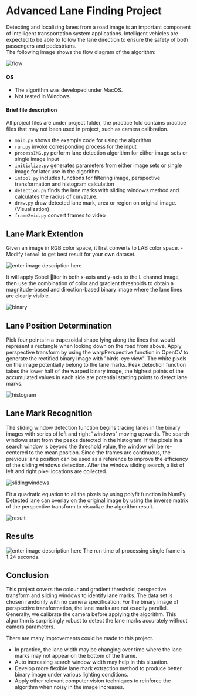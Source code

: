 ﻿
# Advanced Lane Finding Project
   Detecting and localizing lanes from a road image is an important component of intelligent transportation system applications. Intelligent vehicles are expected to be able to follow the lane direction to ensure the safety of both passengers and pedestrians. <br/>
   The following image shows the flow diagram of the algorithm: 
    
![flow](https://i.ibb.co/4m6Sv0V/flow.png)

#### OS
- The algorithm was developed under MacOS.  
- Not tested in Windows. 
#### Brief file description
All project files are under project folder, the practice fold contains practice files that may not been used in project, such as camera calibration. 
- `main.py` shows the example code for using the algorithm
- `run.py` invoke corresponding process for the input
- `processIMG.py` perform lane detection algorithm for either image sets or single image input 
- `initialize.py` generates parameters from either image sets or single image for later use in the algorithm
- `imtool.py` includes functions for filtering image, perspective transformation and histogram calculation 
- `detection.py` finds the lane marks with sliding windows method and calculates the radius of curvature. 
- `draw.py` draw detected lane mark, area or region on original image. (Visualization)
- `frame2vid.py` convert frames to video 

## Lane Mark Extention 
 Given an image in RGB color space, it first converts to LAB color space. 
    - Modify `imtool` to get best result for your own dataset.

![enter image description here](https://i.ibb.co/xGYDnt9/lab.png)

It will apply Sobel lter in both x-axis and y-axis to the L channel image, then use the combination of color and gradient thresholds to obtain a magnitude-based and direction-based binary image where the lane lines are clearly visible.

![binary](https://i.ibb.co/X4HdZFF/bi.png)

## Lane Position Determination
Pick four points in a trapezoidal shape lying along the lines that would represent a rectangle when looking down on the road from above. Apply perspective transform by using the warpPerspective function in OpenCV to generate the rectified binary image with "birds-eye view". The white pixels on the image potentially belong to the lane marks. Peak detection function takes the lower half of the warped binary image, the highest points of the accumulated values in each side are potential starting points to detect lane marks.

![histogram](https://i.ibb.co/tzWyd2P/hist.png)

## Lane Mark Recognition
The sliding window detection function begins tracing lanes in the binary images with series of left and right "windows" moving upwards. The search windows start from the peaks detected in the histogram. If the pixels in a search window is beyond the threshold value, the window will be re-centered to the mean position. Since the frames are continuous, the previous lane position can be used as a reference to improve the efficiency of the sliding windows detection. After the window sliding search, a list of left and right pixel locations are collected.

![slidingwindows](https://i.ibb.co/cLFSPz1/lane.png)

Fit a quadratic equation to all the pixels by using polyfit function in NumPy. Detected lane can overlay on the original image by using the inverse matrix of the perspective transform to visualize the algorithm result. 

![result](https://i.ibb.co/pPyZx7W/result.png)

## Results
![enter image description here](https://i.ibb.co/YXFsRmv/more.png)
The run time of processing single frame is 1.24 seconds.

## Conclusion
This project covers the colour and gradient threshold, perspective transform and sliding windows to identify lane marks. The data set is chosen randomly with no camera specification. For the binary image of perspective transformation, the lane marks are not exactly parallel. Generally, we calibrate the camera before applying the algorithm. This algorithm is surprisingly robust to detect the lane marks accurately without camera parameters. 

There are many improvements could be made to this project. 
- In practice, the lane width may be changing over time where the lane marks may not appear on the bottom of the frame. 
- Auto increasing search window width may help in this situation. 
- Develop more flexible lane mark extraction method to produce better binary image under various lighting conditions. 
- Apply other relevant computer vision techniques to reinforce the algorithm when noisy in the image increases.
